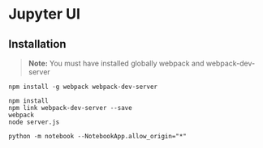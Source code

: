 Jupyter UI
===================


Installation
-------------

> **Note:** You must have installed globally webpack and webpack-dev-server


```
npm install -g webpack webpack-dev-server
```

```
npm install
npm link webpack-dev-server --save
webpack
node server.js
```

```
python -m notebook --NotebookApp.allow_origin="*"
```


